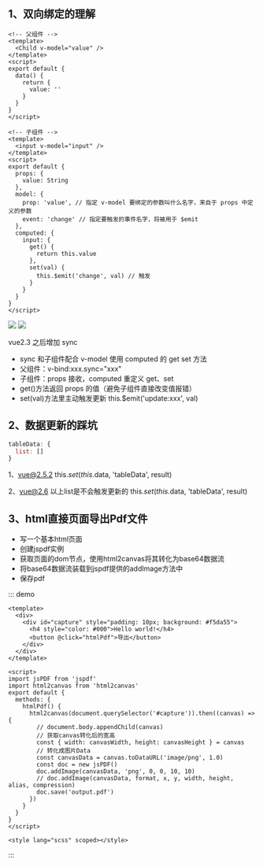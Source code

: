 ## 1、双向绑定的理解

```vue
<!-- 父组件 -->
<template>
  <Child v-model="value" />
</template>
<script>
export default {
  data() {
    return {
      value: ''
    }
  }
}
</script>

<!-- 子组件 -->
<template>
  <input v-model="input" />
</template>
<script>
export default {
  props: {
    value: String
  },
  model: {
    prop: 'value', // 指定 v-model 要绑定的参数叫什么名字，来自于 props 中定义的参数
    event: 'change' // 指定要触发的事件名字，将被用于 $emit
  },
  computed: {
    input: {
      get() {
        return this.value
      },
      set(val) {
        this.$emit('change', val) // 触发
      }
    }
  }
}
</script>
```

<img src="/前端/vue2/1.png" />

<img src="/前端/vue2/2.png" />

vue2.3 之后增加 sync

- sync 和子组件配合 v-model 使用 computed 的 get set 方法
- 父组件：v-bind:xxx.sync="xxx"
- 子组件：props 接收，computed 重定义 get、set
- get()方法返回 props 的值（避免子组件直接改变值报错）
- set(val)方法里主动触发更新 this.$emit('update:xxx', val)

## 2、数据更新的踩坑

```js
tableData: {
  list: []
}
```

1、vue@2.5.2
this.$set(this.$data, 'tableData', result)

2、vue@2.6 以上list是不会触发更新的
this.$set(this.$data, 'tableData', result)

## 3、html直接页面导出Pdf文件

- 写一个基本html页面
- 创建jspdf实例
- 获取页面的dom节点，使用html2canvas将其转化为base64数据流
- 将base64数据流装载到jspdf提供的addImage方法中
- 保存pdf

::: demo

```vue
<template>
  <div>
    <div id="capture" style="padding: 10px; background: #f5da55">
      <h4 style="color: #000">Hello world!</h4>
      <button @click="htmlPdf">导出</button>
    </div>
  </div>
</template>

<script>
import jsPDF from 'jspdf'
import html2canvas from 'html2canvas'
export default {
  methods: {
    htmlPdf() {
      html2canvas(document.querySelector('#capture')).then((canvas) => {
        // document.body.appendChild(canvas)
        // 获取canvas转化后的宽高
        const { width: canvasWidth, height: canvasHeight } = canvas
        // 转化成图片Data
        const canvasData = canvas.toDataURL('image/png', 1.0)
        const doc = new jsPDF()
        doc.addImage(canvasData, 'png', 0, 0, 10, 10)
        // doc.addImage(canvasData, format, x, y, width, height, alias, compression)
        doc.save('output.pdf')
      })
    }
  }
}
</script>

<style lang="scss" scoped></style>
```

:::
